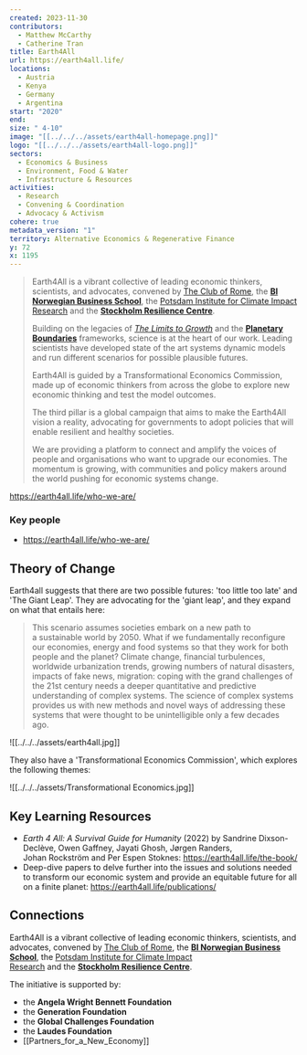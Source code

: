 ```yaml
---
created: 2023-11-30
contributors:
  - Matthew McCarthy
  - Catherine Tran
title: Earth4All
url: https://earth4all.life/
locations:
  - Austria
  - Kenya
  - Germany
  - Argentina
start: "2020"
end: 
size: " 4-10"
image: "[[../../../assets/earth4all-homepage.png]]"
logo: "[[../../../assets/earth4all-logo.png]]"
sectors:
  - Economics & Business
  - Environment, Food & Water
  - Infrastructure & Resources
activities:
  - Research
  - Convening & Coordination
  - Advocacy & Activism
cohere: true
metadata_version: "1"
territory: Alternative Economics & Regenerative Finance
y: 72
x: 1195
---
```

 
>Earth4All is a vibrant collective of leading economic thinkers, scientists, and advocates, convened by [The Club of Rome](https://earth4all.life/who-we-are/%22https://www.clubofrome.org/), the [**BI Norwegian Business School**](https://www.bi.edu/), the [Potsdam Institute for Climate Impact Research](https://www.pik-potsdam.de/en/home) and the **[Stockholm Resilience Centre](https://www.stockholmresilience.org/)**.
>
>Building on the legacies of [_The Limits to Growth_](https://www.textise.net/showText.aspx?strURL=https%3A%2F%2Fwww.clubofrome.org%2Fpublication%2Fthe-limits-to-growth%2F%23%3A%7E%3Atext%3DThe%2520message%2520of%2520this%2520book%2Clong%252C%2520even%2520with%2520advanced%2520technology.) and the [**Planetary Boundaries**](https://www.textise.net/showText.aspx?strURL=https%3A%2F%2Fwww.stockholmresilience.org%2Fresearch%2Fplanetary-boundaries.html#content) frameworks, science is at the heart of our work. Leading scientists have developed state of the art systems dynamic models and run different scenarios for possible plausible futures.
>
>Earth4All is guided by a Transformational Economics Commission, made up of economic thinkers from across the globe to explore new economic thinking and test the model outcomes.
>
>The third pillar is a global campaign that aims to make the Earth4All vision a reality, advocating for governments to adopt policies that will enable resilient and healthy societies.
>
>We are providing a platform to connect and amplify the voices of people and organisations who want to upgrade our economies. The momentum is growing, with communities and policy makers around the world pushing for economic systems change.

https://earth4all.life/who-we-are/

### Key people 

- https://earth4all.life/who-we-are/
## Theory of Change 

Earth4all suggests that there are two possible futures: 'too little too late' and 'The Giant Leap'. They are advocating for the 'giant leap', and they expand on what that entails here:

>This scenario assumes societies embark on a new path to a sustainable world by 2050. What if we fundamentally reconfigure our economies, energy and food systems so that they work for both people and the planet? Climate change, financial turbulences, worldwide urbanization trends, growing numbers of natural disasters, impacts of fake news, migration: coping with the grand challenges of the 21st century needs a deeper quantitative and predictive understanding of complex systems. The science of complex systems provides us with new methods and novel ways of addressing these systems that were thought to be unintelligible only a few decades ago.

![[../../../assets/earth4all.jpg]]


They also have a 'Transformational Economics Commission', which explores the following themes: 

![[../../../assets/Transformational Economics.jpg]]
## Key Learning Resources 

- *Earth 4 All: A Survival Guide for Humanity* (2022) by Sandrine Dixson-Declève, Owen Gaffney, Jayati Ghosh, Jørgen Randers, Johan Rockström and Per Espen Stoknes: https://earth4all.life/the-book/
- Deep-dive papers  to delve further into the issues and solutions needed to transform our economic system and provide an equitable future for all on a finite planet: https://earth4all.life/publications/

## Connections 

Earth4All is a vibrant collective of leading economic thinkers, scientists, and advocates, convened by [The Club of Rome](https://earth4all.life/who-we-are/%22https://www.clubofrome.org/), the [**BI Norwegian Business School**](https://www.bi.edu/), the [Potsdam Institute for Climate Impact Research](https://www.pik-potsdam.de/en/home) and the **[Stockholm Resilience Centre](https://www.stockholmresilience.org/)**.

The initiative is supported by:
- the **Angela Wright Bennett Foundation**
- the **Generation Foundation**
- the **Global Challenges Foundation**
- the **Laudes Foundation**
- [[Partners_for_a_New_Economy]]